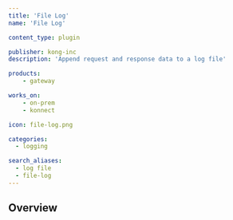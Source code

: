 ```yaml
---
title: 'File Log'
name: 'File Log'

content_type: plugin

publisher: kong-inc
description: 'Append request and response data to a log file'

products:
    - gateway

works_on:
    - on-prem
    - konnect

icon: file-log.png

categories:
  - logging

search_aliases:
  - log file
  - file-log
---
```


## Overview
